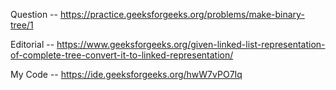 Question -- https://practice.geeksforgeeks.org/problems/make-binary-tree/1

Editorial -- https://www.geeksforgeeks.org/given-linked-list-representation-of-complete-tree-convert-it-to-linked-representation/

My Code -- https://ide.geeksforgeeks.org/hwW7vPO7Iq
